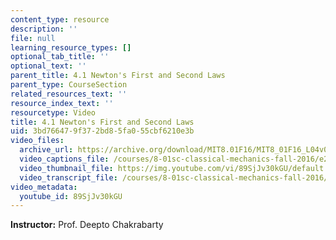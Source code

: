 ```yaml
---
content_type: resource
description: ''
file: null
learning_resource_types: []
optional_tab_title: ''
optional_text: ''
parent_title: 4.1 Newton's First and Second Laws
parent_type: CourseSection
related_resources_text: ''
resource_index_text: ''
resourcetype: Video
title: 4.1 Newton's First and Second Laws
uid: 3bd76647-9f37-2bd8-5fa0-55cbf6210e3b
video_files:
  archive_url: https://archive.org/download/MIT8.01F16/MIT8_01F16_L04v01_360p.mp4
  video_captions_file: /courses/8-01sc-classical-mechanics-fall-2016/e229d3465ff15609a25386a64845f9ce_89SjJv30kGU.vtt
  video_thumbnail_file: https://img.youtube.com/vi/89SjJv30kGU/default.jpg
  video_transcript_file: /courses/8-01sc-classical-mechanics-fall-2016/ad3f6672b842949ae14850b35e67ec1c_89SjJv30kGU.pdf
video_metadata:
  youtube_id: 89SjJv30kGU
---
```


**Instructor:** Prof. Deepto Chakrabarty